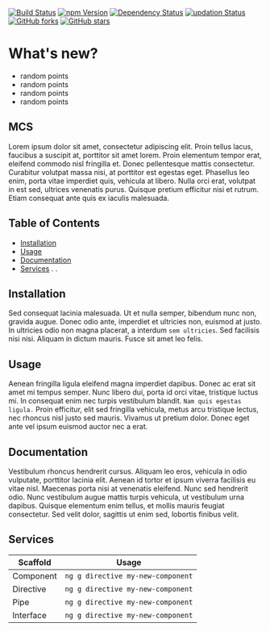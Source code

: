 [![Build Status](https://img.shields.io/travis/USER/REPO.svg)](http://apisrv-dashboard-prod-1100.zreem.com/pages/dashboard)
[![npm Version](https://img.shields.io/npm/v/npm.svg)](http://apisrv-dashboard-prod-1100.zreem.com/pages/dashboard)
[![Dependency Status](https://img.shields.io/versioneye/d/ruby/rails.svg)](http://apisrv-dashboard-prod-1100.zreem.com/pages/dashboard)
[![updation Status](https://img.shields.io/github/issues/detail/last-update/badges/shields/979.svg)](http://apisrv-dashboard-prod-1100.zreem.com/pages/dashboard)
[![GitHub forks](https://img.shields.io/github/forks/badges/shields.svg?style=social&label=Fork)](http://apisrv-dashboard-prod-1100.zreem.com/pages/dashboard)
[![GitHub stars](https://img.shields.io/github/stars/badges/shields.svg?style=social&label=Stars)](http://apisrv-dashboard-prod-1100.zreem.com/pages/dashboard)

# What's new?
  * random points
  * random points
  * random points
  * random points
  
## MCS

<p "align" = "left">
  Lorem ipsum dolor sit amet, consectetur adipiscing elit. Proin tellus lacus, faucibus a suscipit at, porttitor sit amet lorem. Proin elementum tempor erat, eleifend commodo nisl fringilla et. Donec pellentesque mattis consectetur. Curabitur volutpat massa nisi, at porttitor est egestas eget. Phasellus leo enim, porta vitae imperdiet quis, vehicula at libero. Nulla orci erat, volutpat in est sed, ultrices venenatis purus. Quisque pretium efficitur nisi et rutrum. Etiam consequat ante quis ex iaculis malesuada.
  </p>
  
## Table of Contents

* [Installation](https://github.com/monikasuresh/MCS/blob/master/README.md#installation)
* [Usage](#usage)
* [Documentation](#documentation)
* [Services](#serivices)
.
.

## Installation

Sed consequat lacinia malesuada. Ut et nulla semper, bibendum nunc non, gravida augue. Donec odio ante, imperdiet et ultricies non, euismod at justo. In ultricies odio non magna placerat, a interdum `sem ultricies`. Sed facilisis nisi nisi. Aliquam in dictum mauris. Fusce sit amet leo felis.

## Usage

Aenean fringilla ligula eleifend magna imperdiet dapibus. Donec ac erat sit amet mi tempus semper. Nunc libero dui, porta id orci vitae, tristique luctus mi. In consequat enim nec turpis vestibulum blandit. ``Nam quis egestas ligula.`` Proin efficitur, elit sed fringilla vehicula, metus arcu tristique lectus, nec rhoncus nisl justo sed mauris. Vivamus ut pretium dolor. Donec eget ante vel ipsum euismod auctor nec a erat.

## Documentation

Vestibulum rhoncus hendrerit cursus. Aliquam leo eros, vehicula in odio vulputate, porttitor lacinia elit. Aenean id tortor et ipsum viverra facilisis eu vitae nisl. Maecenas porta nisi at venenatis eleifend. Nunc sed hendrerit odio. Nunc vestibulum augue mattis turpis vehicula, ut vestibulum urna dapibus. Quisque elementum enim tellus, et mollis mauris feugiat consectetur. Sed velit dolor, sagittis ut enim sed, lobortis finibus velit.

## Services

|Scaffold|Usage|
|---------|---------|
|Component|``ng g directive my-new-component``|
|Directive|``ng g directive my-new-component``|
|Pipe|``ng g directive my-new-component``|
|Interface|``ng g directive my-new-component``|
